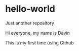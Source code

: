 # hello-world
Just another repository

Hi everyone, my name is Davin

This is my first time using Github
